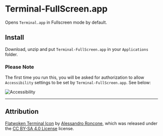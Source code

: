 Terminal-FullScreen.app
=======================

Opens `Terminal.app` in Fullscreen mode by default.

## Install 

Download, unzip and put `Terminal-FullScreen.app` in your `Applications` folder.

### Please Note

The first time you run this, you will be asked for authorization to allow `Accessibility` settings to be set by `Terminal-FullScreen.app`. See below:

![Accessibility](https://cl.ly/jou5/Screen%20Shot%202017-03-31%20at%2011.40.48%20AM.png)

---

## Attribution

[Flatwoken Terminal Icon](https://github.com/alecive/FlatWoken) by [Alessandro Roncone](https://github.com/alecive), which was released under the [CC BY-SA 4.0 License](http://creativecommons.org/licenses/by-sa/4.0/) license.
